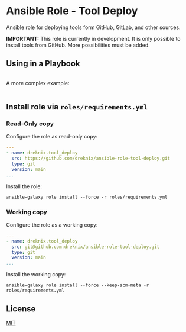# Ansible Role - Tool Deploy

Ansible role for deploying tools form GitHub, GitLab, and other sources.

**IMPORTANT:** This role is currently in development. It is only possible to
install tools from GitHub. More possibilities must be added.

## Using in a Playbook

``` yaml
```

A more complex example:

``` yaml
```

## Install role via `roles/requirements.yml`

### Read-Only copy

Configure the role as read-only copy:

``` yaml
---
- name: dreknix.tool_deploy
  src: https://github.com/dreknix/ansible-role-tool-deploy.git
  type: git
  version: main
...
```

Install the role:

``` console
ansible-galaxy role install --force -r roles/requirements.yml
```

### Working copy

Configure the role as a working copy:

``` yaml
---
- name: dreknix.tool_deploy
  src: git@github.com:dreknix/ansible-role-tool-deploy.git
  type: git
  version: main
...
```

Install the working copy:

``` console
ansible-galaxy role install --force --keep-scm-meta -r roles/requirements.yml
```

## License

[MIT](https://github.com/dreknix/ansible-role-tool-deploy/blob/main/LICENSE)

